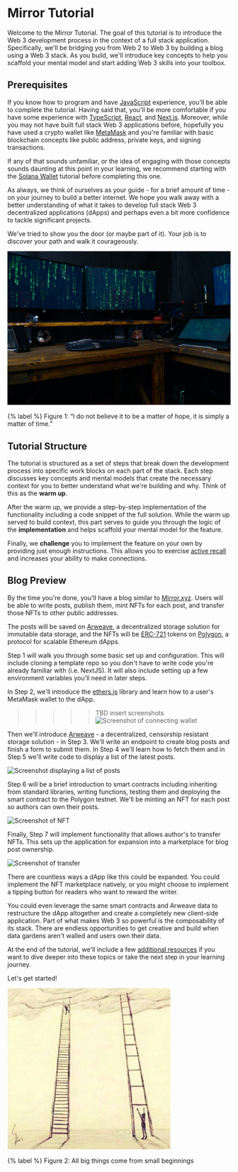 # Mirror Tutorial

Welcome to the Mirror Tutorial. The goal of this tutorial is to introduce the Web 3 development process in the context of a full stack application. Specifically, we'll be bridging you from Web 2 to Web 3 by building a blog using a Web 3 stack. As you build, we'll introduce key concepts to help you scaffold your mental model and start adding Web 3 skills into your toolbox.

## Prerequisites

If you know how to program and have [JavaScript](https://www.javascript.com/) experience, you'll be able to complete the tutorial. Having said that, you'll be more comfortable if you have some experience with [TypeScript](https://www.typescriptlang.org/), [React](https://reactjs.org/), and [Next.js](https://nextjs.org/). Moreover, while you may not have built full stack Web 3 applications before, hopefully you have used a crypto wallet like [MetaMask](https://metamask.io/) and you're familiar with basic blockchain concepts like public address, private keys, and signing transactions.

If any of that sounds unfamiliar, or the idea of engaging with those concepts sounds daunting at this point in your learning, we recommend starting with the [Solana Wallet](https://learn.figment.io/tutorials/solana-wallet-intro) tutorial before completing this one.

As always, we think of ourselves as your guide - for a brief amount of time - on your journey to build a better internet. We hope you walk away with a better understanding of what it takes to develop full stack Web 3 decentralized applications (dApps) and perhaps even a bit more confidence to tackle significant projects.

We've tried to show you the door (or maybe part of it). Your job is to discover your path and walk it courageously.

![Figure 1: “I do not believe it to be a matter of hope, it is simply a matter of time.”](./assets/matrix.jpeg)

{% label %}
Figure 1: “I do not believe it to be a matter of hope, it is simply a matter of time.”

## Tutorial Structure

The tutorial is structured as a set of steps that break down the development process into specific work blocks on each part of the stack. Each step discusses key concepts and mental models that create the necessary context for you to better understand what we're building and why. Think of this as the **warm up**.

After the warm up, we provide a step-by-step implementation of the functionality including a code snippet of the full solution. While the warm up served to build context, this part serves to guide you through the logic of the **implementation** and helps scaffold your mental model for the feature.

Finally, we **challenge** you to implement the feature on your own by providing just enough instructions. This allows you to exercise [active recall](https://en.wikipedia.org/wiki/Active_recall) and increases your ability to make connections.

## Blog Preview

By the time you're done, you'll have a blog similar to [Mirror.xyz](https://mirror.xyz/). Users will be able to write posts, publish them, mint NFTs for each post, and transfer those NFTs to other public addresses.

The posts will be saved on [Arweave](https://www.arweave.org/), a decentralized storage solution for immutable data storage, and the NFTs will be [ERC-721](https://eips.ethereum.org/EIPS/eip-721) tokens on [Polygon](https://polygon.technology/), a protocol for scalable Ethereum dApps.

Step 1 will walk you through some basic set up and configuration. This will include cloning a template repo so you don't have to write code you're already familiar with (i.e. NextJS). It will also include setting up a few environment variables you'll need in later steps.

In Step 2, we'll introduce the [ethers.js](https://docs.ethers.io/) library and learn how to a user's MetaMask wallet to the dApp.

>>>>> TBD insert screenshots
![Screenshot of connecting wallet]()

Then we'll introduce [Arweave](https://www.arweave.org/) - a decentralized, censorship resistant storage solution - in Step 3. We'll write an endpoint to create blog posts and finish a form to submit them. In Step 4 we'll learn how to fetch them and in Step 5 we'll write code to display a list of the latest posts.

![Screenshot displaying a list of posts]()

Step 6 will be a brief introduction to smart contracts including inheriting from standard libraries, writing functions, testing them and deploying the smart contract to the Polygon testnet. We'll be minting an NFT for each post so authors can own their posts.

![Screenshot of NFT]()

Finally, Step 7 will implement functionality that allows author's to transfer NFTs. This sets up the application for expansion into a marketplace for blog post ownership.

![Screenshot of transfer]()

There are countless ways a dApp like this could be expanded. You could implement the NFT marketplace natively, or you might choose to implement a tipping button for readers who want to reward the writer.

You could even leverage the same smart contracts and Arweave data to restructure the dApp altogether and create a completely new client-side application. Part of what makes Web 3 so powerful is the composability of its stack. There are endless opportunities to get creative and build when data gardens aren't walled and users own their data.

At the end of the tutorial, we'll include a few [additional resources]() if you want to dive deeper into these topics or take the next step in your learning journey.

Let's get started!

![Figure 2: All big things come from small beginnings](./assets/ladder.jpeg)

{% label %}
Figure 2: All big things come from small beginnings
